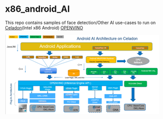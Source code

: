  
# x86_android_AI
 This repo contains samples of face detection/Other AI use-cases  to run on [Celadon](https://01.org/projectceladon/)(Intel x86 Android)
 [OPENVINO](https://software.intel.com/en-us/openvino-toolkit)
 
![Android AI on x86](/images/android_ai_arch.png)

